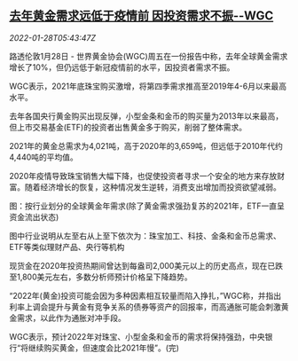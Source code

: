 <!--1643349662000-->
[去年黄金需求远低于疫情前 因投资需求不振--WGC](https://cn.reuters.com/article/wgc-2021-bullion-demand-0128-idCNKBS2K20CU)
------

<div><i>2022-01-28T05:43:47Z</i></div><p>路透伦敦1月28日 - 世界黄金协会(WGC)周五在一份报告中称，去年全球黄金需求增长了10%，但仍远低于新冠疫情前的水平，因投资者需求不振。</p><p>WGC表示，2021年底珠宝购买激增，将第四季需求推高至2019年4-6月以来最高水平。</p><p>去年各国央行黄金购买出现反弹，小型金条和金币的购买量为2013年以来最高，但上市交易基金(ETF)的投资者出售黄金多于购买，削弱了整体需求。</p><p>2021年的黄金总需求为4,021吨，高于2020年的3,659吨，但远低于2010年代约4,440吨的平均值。</p><p>2020年疫情导致珠宝销售大幅下降，也促使投资者寻求一个安全的地方来存放财富。随着经济增长的恢复，这种情况发生逆转，消费支出增加而投资欲望减弱。</p><p>图：按行业划分的全球黄金年需求(除了黄金需求强劲复苏的2021年，ETF一直呈资金流出状态)</p><p>图中行业说明从左至右从上至下依次为：珠宝加工、科技、金条和金币总需求、ETF等类似理财产品、央行等机构</p><p>现货金在2020年投资热期间曾达到每盎司2,000美元以上的历史高点，现在已跌至1,800美元左右，多数分析师预计价格呈下降趋势。</p><p>“2022年(黄金)投资可能会因为多种因素相互较量而陷入挣扎，”WGC称，并指出利率上调会提升与黄金有竞争关系的债券等资产的回报率，而高通胀可能会刺激黄金需求，以此作为通胀对冲手段。</p><p>WGC表示，预计2022年对珠宝、小型金条和金币的需求将保持强劲，中央银行“将继续购买黄金，但速度会比2021年慢”。(完)</p>
